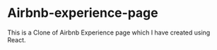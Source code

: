 # Airbnb-experience-page
This is a Clone of Airbnb Experience page which I have created using React.
